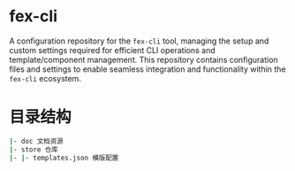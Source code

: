 # fex-cli
A configuration repository for the `fex-cli` tool, managing the setup and custom settings required for efficient CLI operations and template/component management. This repository contains configuration files and settings to enable seamless integration and functionality within the `fex-cli` ecosystem.


# 目录结构
```bash
|- doc 文档资源
|- store 仓库
|- |- templates.json 模版配置
```